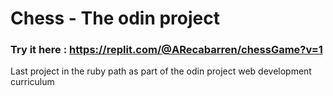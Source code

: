 # Chess - The odin project

### Try it here : https://replit.com/@ARecabarren/chessGame?v=1

Last project in the ruby path as part of the odin project web development curriculum
